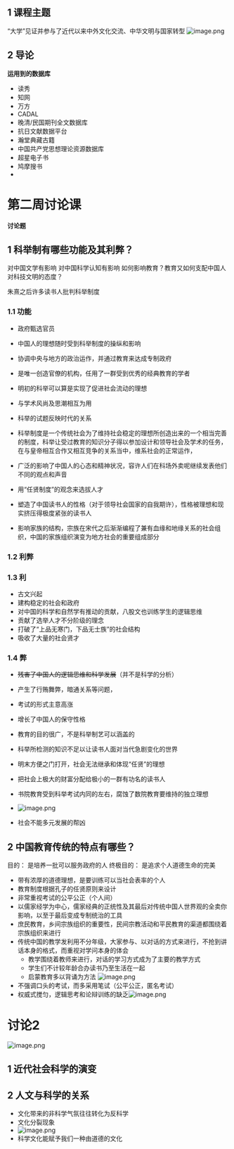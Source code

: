 ## 1 课程主题
“大学”见证并参与了近代以来中外文化交流、中华文明与国家转型
![image.png](https://cdn.jsdelivr.net/gh/hhhjyz/photos/20240910201504.png)
## 2 导论
**运用到的数据库**
- 读秀
- 知网
- 万方
- CADAL
- 晚清/民国期刊全文数据库
- 抗日文献数据平台
- 瀚堂典藏古籍
- 中国共产党思想理论资源数据库
- 超星电子书
- 鸠摩搜书
-
# 第二周讨论课
**讨论题**
## 1 科举制有哪些功能及其利弊？
对中国文学有影响
对中国科学认知有影响
如何影响教育？教育又如何支配中国人对科技文明的态度？

朱熹之后许多读书人批判科举制度
### 1.1 功能
- 政府甄选官员
- 中国人的理想随时受到科举制度的操纵和影响
- 协调中央与地方的政治运作，并通过教育来达成专制政府
- 是唯一创造官僚的机构，任用了一群受到优秀的经典教育的学者
- 明初的科举可以算是实现了促进社会流动的理想
- 与学术风尚及思潮相互为用
- 科举的试题反映时代的关系
- 科举制度是一个传统社会为了维持社会稳定的理想所创造出来的一个相当完善的制度，科举让受过教育的知识分子得以参加设计和领导社会及学术的任务，在与皇帝相互合作又相互竞争的关系当中，维系社会的正常运作，
- 广泛的影响了中国人的心态和精神状况，容许人们在科场外卖呢继续发表他们不同的观点和声音

- 用“任贤制度”的观念来选拔人才
- 塑造了中国读书人的性格（对于领导社会国家的自我期许），性格被理想和现实挤压得极度紧张的读书人
- 影响家族的结构，宗族在宋代之后渐渐编程了兼有血缘和地缘关系的社会组织，中国的家族组织演变为地方社会的重要组成部分
### 1.2 利弊
### 1.3 利
- 古文兴起
- 建构稳定的社会和政府
- 对中国的科学和自然学有推动的贡献，八股文也训练学生的逻辑思维
- 贡献了选举人才不分阶级的理念
- 打破了“上品无寒门，下品无士族”的社会结构
- 吸收了大量的社会贤才
### 1.4 弊
- ~~残害了中国人的逻辑思维和科学发展~~（并不是科学的分析）
- 产生了行贿舞弊，暗通关系等问题，
- 考试的形式主意高涨
- 增长了中国人的保守性格

- 教育的目的很广，不是科举制艺可以涵盖的
- 科举所检测的知识不足以让读书人面对当代急剧变化的世界
- 明末方便之门打开，社会无法继承和体现“任贤”的理想
- 把社会上极大的财富分配给极小的一群有功名的读书人
- 书院教育受到科举考试内同的左右，腐蚀了数院教育要维持的独立理想
- ![image.png](https://cdn.jsdelivr.net/gh/hhhjyz/photos/20240919190810.png)
- 社会不能多元发展的帮凶

## 2 中国教育传统的特点有哪些？
目的：
是培养一批可以服务政府的人
终极目的：
是追求个人道德生命的完美
- 带有浓厚的道德理想，是要训练可以当社会表率的个人
- 教育制度根据孔子的任贤原则来设计
- 非常重视考试的公平公正（个人间）
- 以儒家经学为中心，儒家经典的正统性及其最后对传统中国人世界观的全卖你影响，以至于最后变成专制统治的工具
- 庶民教育，乡间宗族组织的重要性，民间宗教活动和平民教育的渠道都围绕着宗族组织来进行
- 传统中国的教学发利用不分年级，大家参与、以对话的方式来进行，不抢到讲话本身的格式，而重视对学问本身的体会
	- 教学围绕着教师来进行，对话的学习方式成为了主要的教学方式
	- 学生们不计较年龄合办读书乃至生活在一起
	- 启蒙教育多以背诵为方法
![image.png](https://cdn.jsdelivr.net/gh/hhhjyz/photos/20240919190605.png)
- 不强调口头的考试，而多采用笔试（公平公正，匿名考试）
- 权威式搅匀，逻辑思考和论辩训练的缺乏![image.png](https://cdn.jsdelivr.net/gh/hhhjyz/photos/20240919190913.png)
# 讨论2
![image.png](https://cdn.jsdelivr.net/gh/hhhjyz/photos@main/202409261847324.png)
## 1 近代社会科学的演变
## 2 人文与科学的关系
- 文化带来的非科学气氛往往转化为反科学
- 文化分裂现象
- ![image.png](https://cdn.jsdelivr.net/gh/hhhjyz/photos@main/202409261904953.png)
- 科学文化能赋予我们一种由道德的文化


